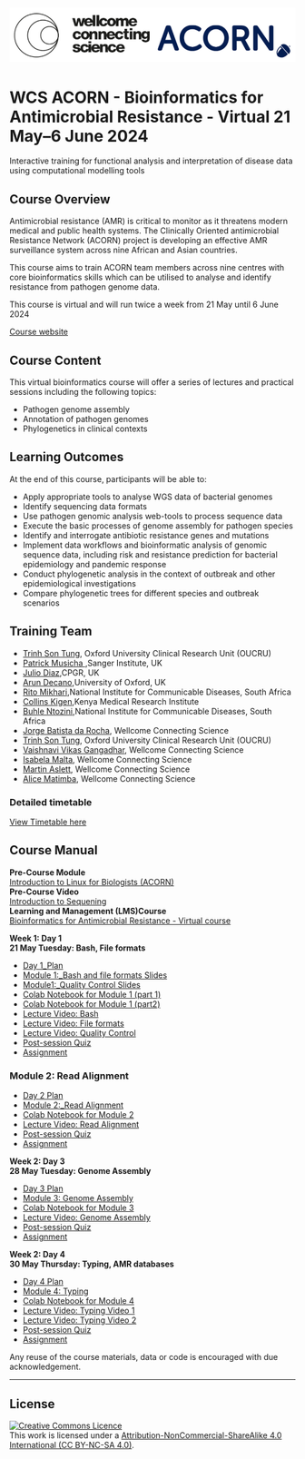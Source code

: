 # <img src="course_data/WCS_ACORN_Logo.png"/>

# WCS ACORN - Bioinformatics for Antimicrobial Resistance - Virtual 21 May–6 June 2024

Interactive training for functional analysis and interpretation of disease data using computational modelling tools

## Course Overview

Antimicrobial resistance (AMR) is critical to monitor as it threatens modern medical and public health systems. The Clinically Oriented antimicrobial Resistance Network (ACORN) project is developing an effective AMR surveillance system across nine African and Asian countries.

This course aims to train ACORN team members across nine centres with core bioinformatics skills which can be utilised to analyse and identify resistance from pathogen genome data.

This course is virtual and will run twice a week from 21 May until 6 June 2024

[Course website](https://coursesandconferences.wellcomeconnectingscience.org/event/wcs-acorn-bioinformatics-for-antimicrobial-resistance-virtual-20240521/)

## Course Content

This virtual bioinformatics course will offer a series of lectures and practical sessions including the following topics:

- Pathogen genome assembly
- Annotation of pathogen genomes
- Phylogenetics in clinical contexts

## Learning Outcomes

At the end of this course, participants will be able to:

- Apply appropriate tools to analyse WGS data of bacterial genomes
- Identify sequencing data formats
- Use pathogen genomic analysis web-tools to process sequence data
- Execute the basic processes of genome assembly for pathogen species
- Identify and interrogate antibiotic resistance genes and mutations
- Implement data workflows and bioinformatic analysis of genomic sequence data, including risk and resistance prediction for bacterial epidemiology and pandemic response
- Conduct phylogenetic analysis in the context of outbreak and other epidemiological investigations
- Compare phylogenetic trees for different species and outbreak scenarios

## Training Team
- [Trinh Son Tung](https://www.researchgate.net/profile/Tung-Trinh), Oxford University Clinical Research Unit (OUCRU)
- [Patrick Musicha ](link),Sanger Institute, UK
- [Julio Diaz](link),CPGR, UK
- [Arun Decano](link),University of Oxford, UK
- [Rito Mikhari](link),National Institute for Communicable Diseases, South Africa
- [Collins Kigen](link),Kenya Medical Research Institute
- [Buhle Ntozini](link),National Institute for Communicable Diseases, South Africa
- [Jorge Batista da Rocha](https://www.wellcomeconnectingscience.org/person/batista-da-rocha-jorge/), Wellcome Connecting Science
- [Trinh Son Tung](https://www.researchgate.net/profile/Tung-Trinh), Oxford University Clinical Research Unit (OUCRU)
- [Vaishnavi Vikas Gangadhar](https://www.wellcomeconnectingscience.org/person/gangadhar-vaishnavi/), Wellcome Connecting Science
- [Isabela Malta](https://www.wellcomeconnectingscience.org/person/malta-isabela/), Wellcome Connecting Science
- [Martin Aslett](https://www.wellcomeconnectingscience.org/person/aslett-martin/), Wellcome Connecting Science
- [Alice Matimba](https://www.wellcomeconnectingscience.org/person/matimba-alice/#), Wellcome Connecting Science

### Detailed timetable
[View Timetable here](ACORN_TimeTable.pdf)

## Course Manual

**Pre-Course Module**        
[Introduction to Linux for Biologists (ACORN)](https://lms.wellcomeconnectingscience.org/course/view.php?id=165)         
**Pre-Course Video**           
[Introduction to Sequening](https://youtu.be/4VZjvYJN18w)        
**Learning and Management (LMS)Course**           
[Bioinformatics for Antimicrobial Resistance - Virtual course](https://lms.wellcomeconnectingscience.org/course/view.php?id=165)

**Week 1: Day 1**   
**21 May Tuesday: Bash, File formats**  
- [Day 1_Plan](course_data/21_May_Day_1/Day1_Plan.md) 
- [Module 1:_Bash and file formats Slides](https://github.com/WCSCourses/ACORN-ClinAMR/blob/main/course_data/21_May_Day_1/WCS_ACORN_Course_Slides_Module1_Bash_and_fileformats_20%20May%202024.pptx.pdf)  
- [Module1:_Quality Control Slides](https://github.com/WCSCourses/ACORN-ClinAMR/blob/main/course_data/21_May_Day_1/WCS_ACORN_Course_Slides_Module1_Quality_Control_15_May_2024_updated.pptx.pdf)
- [Colab Notebook for Module 1 (part 1)](https://githubtocolab.com/WCSCourses/ACORN-ClinAMR/blob/main/course_data/21_May_Day_1/Module_1_part1_ACORN(updated)_vBioinf.ipynb)
- [Colab Notebook for Module 1 (part2)](https://githubtocolab.com/WCSCourses/ACORN-ClinAMR/blob/main/course_data/21_May_Day_1/Module_1_part2_ACORN_vBioinf.ipynb)  
- [Lecture Video: Bash](https://youtu.be/Nby862Cm7Ac)
- [Lecture Video: File formats ](https://youtu.be/RQaskuunQic)
- [Lecture Video: Quality Control](https://youtu.be/s79XYtdTxkI)  
- [Post-session Quiz](https://lms.wellcomeconnectingscience.org/mod/quiz/view.php?id=6055)  
- [Assignment](https://lms.wellcomeconnectingscience.org/mod/assign/view.php?id=6056)
  
### Module 2: Read Alignment
- [Day 2 Plan](course_data/23_May_Day_2/Day2_Plan.md)
- [Module 2:_Read Alignment](https://github.com/WCSCourses/ACORN-ClinAMR/blob/main/course_data/23_May_Day_2/WCS_ACORN_Course_Slides_Read_Alignment.pptx.pdf)
- [Colab Notebook for Module 2](https://githubtocolab.com/WCSCourses/ACORN-ClinAMR/blob/main/course_data/23_May_Day_2/Module_2_ACORN_Read_alignments.ipynb)
- [Lecture Video: Read Alignment]( https://youtu.be/TETeTurOlkQ)
- [Post-session Quiz](https://lms.wellcomeconnectingscience.org/mod/quiz/view.php?id=6064)  
- [Assignment](https://lms.wellcomeconnectingscience.org/mod/assign/view.php?id=6065)

**Week 2: Day 3**   
**28 May Tuesday: Genome Assembly**  
- [Day 3 Plan](https://github.com/WCSCourses/ACORN-ClinAMR/blob/main/course_data/28_May_Day_3/Day3_Plan.md)
- [Module 3: Genome Assembly](https://github.com/WCSCourses/ACORN-ClinAMR/blob/main/course_data/28_May_Day_3/GenomeAssembly_ACORN_Course_Slides.pdf)
- [Colab Notebook for Module 3](https://githubtocolab.com/WCSCourses/ACORN-ClinAMR/blob/main/course_data/28_May_Day_3/Module_3_Genome_Assembly.ipynb)
- [Lecture Video: Genome Assembly](https://youtu.be/NTToDDm3LZ0)
- [Post-session Quiz](https://lms.wellcomeconnectingscience.org/mod/quiz/view.php?id=6072)  
- [Assignment](https://lms.wellcomeconnectingscience.org/mod/assign/view.php?id=6073)

**Week 2: Day 4**   
**30 May Thursday: Typing, AMR databases**  
- [Day 4 Plan](https://github.com/WCSCourses/ACORN-ClinAMR/blob/main/course_data/30_May_Day_4/Day4_Plan.md)
- [Module 4: Typing](https://github.com/WCSCourses/ACORN-ClinAMR/blob/main/course_data/30_May_Day_4/typing_tungts_April1_2024_v2.pptx.pdf)
- [Colab Notebook for Module 4](https://githubtocolab.com/WCSCourses/ACORN-ClinAMR/blob/main/course_data/30_May_Day_4/Module_4_ACORN_vBioinf.ipynb)
- [Lecture Video: Typing Video 1](https://youtu.be/l8JW_HQrnF4)
- [Lecture Video: Typing Video 2](https://youtu.be/LZkAJe9qmWE)
- [Post-session Quiz](https://lms.wellcomeconnectingscience.org/mod/quiz/view.php?id=6076)  
- [Assignment](https://lms.wellcomeconnectingscience.org/mod/assign/view.php?id=6077)

<!---
**Week 3: Day 5**   
**4 June Tuesday: Genome Annotation, PathogenWatch**  
- [Day 5 Plan](https://github.com/WCSCourses/ACORN-ClinAMR/tree/main/course_data/4_June_Day_5)
- [Module 5: Genome Annotation (PathogenWatch)](course_data/4_June_Day_5/WCS_ACORN_Course_Slides_Module5_PathogenWatch.pdf)
- [PathogenWatch Website](https://pathogen.watch/)
- [Lecture Video: Genome Annotation (PathogenWatch) Video](https://youtu.be/Iwbcmg6eol0)
- [Practical Introduction Video: Genome Annotation (PathogenWatch) Video](https://youtu.be/3goUgEYdKcM)
- [Post-session Quiz](https://lms.wellcomeconnectingscience.org/mod/quiz/view.php?id=6093)  
- [Assignment](https://lms.wellcomeconnectingscience.org/mod/assign/view.php?id=6094)
  

**Week 3: Day 6**   
**6 June Thursday: Phylogenetics, Surveillance**  
- [Day 6 Plan](https://github.com/WCSCourses/ACORN-ClinAMR/blob/main/course_data/30_May_Day_4/Day4_Plan.md)
- [Module 6: Phylogentics Surveillance](//)
- [Colab Notebook for Module 6](//)
- [Lecture Video: Phylogentics Surveillance Video](//)
- [Post-session Quiz](https://lms.wellcomeconnectingscience.org/mod/quiz/view.php?id=6096) 
- [Assignment](https://lms.wellcomeconnectingscience.org/mod/assign/view.php?id=6095)

--->

Any reuse of the course materials, data or code is encouraged with due acknowledgement.

******
## License
<a rel="license" href="http://creativecommons.org/licenses/by/4.0/"><img alt="Creative Commons Licence" style="border-width:0" src="https://i.creativecommons.org/l/by-nc-sa/4.0/88x31.png" /></a><br />This work is licensed under a <a rel="license" href="https://creativecommons.org/licenses/by-nc-sa/4.0/">Attribution-NonCommercial-ShareAlike 4.0 International (CC BY-NC-SA 4.0)</a>.


